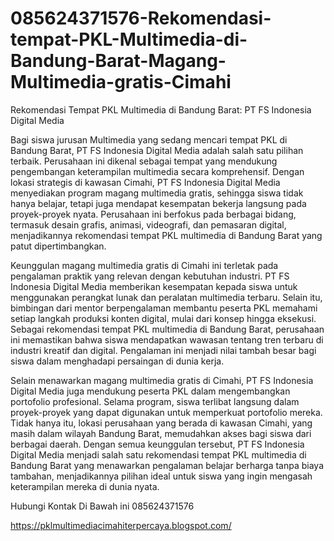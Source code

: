 # 085624371576-Rekomendasi-tempat-PKL-Multimedia-di-Bandung-Barat-Magang-Multimedia-gratis-Cimahi
Rekomendasi Tempat PKL Multimedia di Bandung Barat: PT FS Indonesia Digital Media

Bagi siswa jurusan Multimedia yang sedang mencari tempat PKL di Bandung Barat, PT FS Indonesia Digital Media adalah salah satu pilihan terbaik. Perusahaan ini dikenal sebagai tempat yang mendukung pengembangan keterampilan multimedia secara komprehensif. Dengan lokasi strategis di kawasan Cimahi, PT FS Indonesia Digital Media menyediakan program magang multimedia gratis, sehingga siswa tidak hanya belajar, tetapi juga mendapat kesempatan bekerja langsung pada proyek-proyek nyata. Perusahaan ini berfokus pada berbagai bidang, termasuk desain grafis, animasi, videografi, dan pemasaran digital, menjadikannya rekomendasi tempat PKL multimedia di Bandung Barat yang patut dipertimbangkan.

Keunggulan magang multimedia gratis di Cimahi ini terletak pada pengalaman praktik yang relevan dengan kebutuhan industri. PT FS Indonesia Digital Media memberikan kesempatan kepada siswa untuk menggunakan perangkat lunak dan peralatan multimedia terbaru. Selain itu, bimbingan dari mentor berpengalaman membantu peserta PKL memahami setiap langkah produksi konten digital, mulai dari konsep hingga eksekusi. Sebagai rekomendasi tempat PKL multimedia di Bandung Barat, perusahaan ini memastikan bahwa siswa mendapatkan wawasan tentang tren terbaru di industri kreatif dan digital. Pengalaman ini menjadi nilai tambah besar bagi siswa dalam menghadapi persaingan di dunia kerja.

Selain menawarkan magang multimedia gratis di Cimahi, PT FS Indonesia Digital Media juga mendukung peserta PKL dalam mengembangkan portofolio profesional. Selama program, siswa terlibat langsung dalam proyek-proyek yang dapat digunakan untuk memperkuat portofolio mereka. Tidak hanya itu, lokasi perusahaan yang berada di kawasan Cimahi, yang masih dalam wilayah Bandung Barat, memudahkan akses bagi siswa dari berbagai daerah. Dengan semua keunggulan tersebut, PT FS Indonesia Digital Media menjadi salah satu rekomendasi tempat PKL multimedia di Bandung Barat yang menawarkan pengalaman belajar berharga tanpa biaya tambahan, menjadikannya pilihan ideal untuk siswa yang ingin mengasah keterampilan mereka di dunia nyata.

Hubungi Kontak Di Bawah ini
085624371576

https://pklmultimediacimahiterpercaya.blogspot.com/
